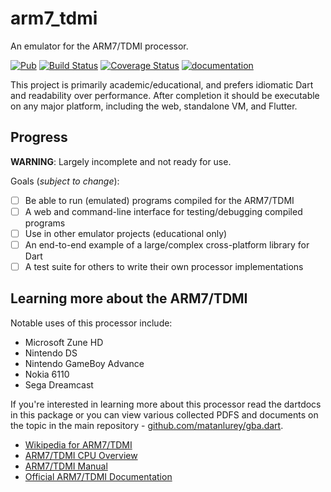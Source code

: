 # arm7_tdmi

An emulator for the ARM7/TDMI processor.

[![Pub](https://img.shields.io/pub/v/arm7_tdmi.svg)](https://pub.dartlang.org/packages/arm7_tdmi)
[![Build Status](https://travis-ci.org/matanlurey/gba.dart.svg?branch=master)](https://travis-ci.org/matanlurey/gba.dart)
[![Coverage Status](https://coveralls.io/repos/github/matanlurey/gba.dart/badge.svg?branch=master)](https://coveralls.io/github/matanlurey/gba.dart?branch=master)
[![documentation](https://img.shields.io/badge/Documentation-arm7_tdmi-blue.svg)](https://www.dartdocs.org/documentation/arm7_tdmi/latest)

This project is primarily academic/educational, and prefers idiomatic Dart and
readability over performance. After completion it should be executable on any
major platform, including the web, standalone VM, and Flutter.

## Progress

**WARNING**: Largely incomplete and not ready for use.

Goals (*subject to change*):

- [ ] Be able to run (emulated) programs compiled for the ARM7/TDMI
- [ ] A web and command-line interface for testing/debugging compiled programs
- [ ] Use in other emulator projects (educational only)
- [ ] An end-to-end example of a large/complex cross-platform library for Dart
- [ ] A test suite for others to write their own processor implementations

## Learning more about the ARM7/TDMI

Notable uses of this processor include:

* Microsoft Zune HD
* Nintendo DS
* Nintendo GameBoy Advance
* Nokia 6110
* Sega Dreamcast

If you're interested in learning more about this processor read the dartdocs
in this package or you can view various collected PDFS and documents on the
topic in the main repository - [github.com/matanlurey/gba.dart][gba.dart].

[gba.dart]: https://github.com/matanlurey/gba.dart

* [Wikipedia for ARM7/TDMI][wiki]
* [ARM7/TDMI CPU Overview][overview]
* [ARM7/TDMI Manual][manual]
* [Official ARM7/TDMI Documentation][docs]

[wiki]: https://en.wikipedia.org/wiki/ARM7#ARM7TDMI
[overview]: https://github.com/matanlurey/gba.dart/blob/master/doc/ARM_CPU_OVERVIEW.pdf
[manual]: http://www.atmel.com/images/ddi0029g_7tdmi_r3_trm.pdf
[docs]: https://www.scss.tcd.ie/~waldroj/3d1/arm_arm.pdf
